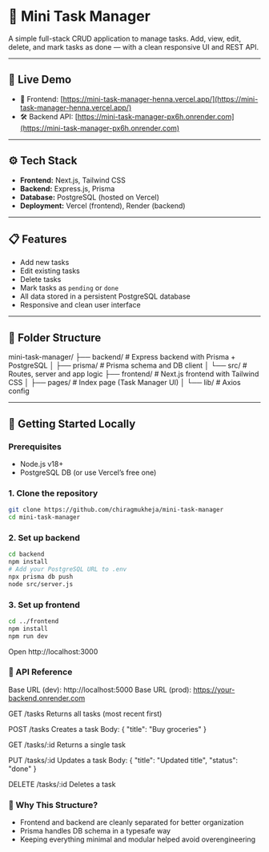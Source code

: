 # 📝 Mini Task Manager

A simple full-stack CRUD application to manage tasks. Add, view, edit, delete, and mark tasks as done — with a clean responsive UI and REST API.

---

## 🔗 Live Demo

- 🚀 Frontend: [https://mini-task-manager-henna.vercel.app/](https://mini-task-manager-henna.vercel.app/)
- 🛠️ Backend API: [https://mini-task-manager-px6h.onrender.com](https://mini-task-manager-px6h.onrender.com)


---

## ⚙️ Tech Stack

- **Frontend:** Next.js, Tailwind CSS
- **Backend:** Express.js, Prisma
- **Database:** PostgreSQL (hosted on Vercel)
- **Deployment:** Vercel (frontend), Render (backend)

---

## 📋 Features

- Add new tasks
- Edit existing tasks
- Delete tasks
- Mark tasks as `pending` or `done`
- All data stored in a persistent PostgreSQL database
- Responsive and clean user interface

---

## 📁 Folder Structure

mini-task-manager/
├── backend/ # Express backend with Prisma + PostgreSQL
│ ├── prisma/ # Prisma schema and DB client
│ └── src/ # Routes, server and app logic
├── frontend/ # Next.js frontend with Tailwind CSS
│ ├── pages/ # Index page (Task Manager UI)
│ └── lib/ # Axios config

---

## 🚀 Getting Started Locally

### Prerequisites
- Node.js v18+
- PostgreSQL DB (or use Vercel’s free one)

### 1. Clone the repository

```bash
git clone https://github.com/chiragmukheja/mini-task-manager
cd mini-task-manager
```

### 2. Set up backend

```bash
cd backend
npm install
# Add your PostgreSQL URL to .env
npx prisma db push
node src/server.js
```

### 3. Set up frontend

```bash
cd ../frontend
npm install
npm run dev
```
Open http://localhost:3000

### 📡 API Reference
Base URL (dev): http://localhost:5000
Base URL (prod): https://your-backend.onrender.com

GET /tasks
Returns all tasks (most recent first)

POST /tasks
Creates a task
Body:
{ "title": "Buy groceries" }

GET /tasks/:id
Returns a single task

PUT /tasks/:id
Updates a task
Body:
{ "title": "Updated title", "status": "done" }

DELETE /tasks/:id
Deletes a task

### 🤔 Why This Structure?
 - Frontend and backend are cleanly separated for better organization
 - Prisma handles DB schema in a typesafe way
 - Keeping everything minimal and modular helped avoid overengineering





